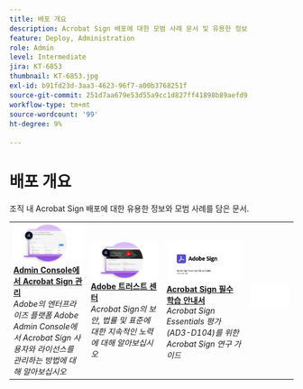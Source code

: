 ```yaml
---
title: 배포 개요
description: Acrobat Sign 배포에 대한 모범 사례 문서 및 유용한 정보
feature: Deploy, Administration
role: Admin
level: Intermediate
jira: KT-6853
thumbnail: KT-6853.jpg
exl-id: b91fd23d-3aa3-4623-96f7-a00b3768251f
source-git-commit: 251d7aa679e53d55a9cc1d827ff41898b89aefd9
workflow-type: tm+mt
source-wordcount: '99'
ht-degree: 9%

---
```


# 배포 개요

조직 내 Acrobat Sign 배포에 대한 유용한 정보와 모범 사례를 담은 문서.

<table style="table-layout:fixed">
<tr>
  <td>
    <a href="https://helpx.adobe.com/kr/enterprise/using/adobe-sign-for-enterprise.html" target="_blank">
      <img alt="Admin Console" src="assets/Deploy_Admin.png" />
    </a>
    <div>
    <a href="https://helpx.adobe.com/kr/enterprise/using/adobe-sign-for-enterprise.html" target="_blank"><strong>Admin Console에서 Acrobat Sign 관리</strong></a>
    </div>
    <em>Adobe의 엔터프라이즈 플랫폼 Adobe Admin Console에서 Acrobat Sign 사용자와 라이선스를 관리하는 방법에 대해 알아보십시오</em>
    <br>
  </td>
  <td>
    <a href="https://www.adobe.com/trust/document-cloud-security.html" target="_blank">
      <img alt="Adobe Trust Center" src="assets/Deploy_Trust.png" />
    </a>
    <div>
    <a href="https://www.adobe.com/trust/document-cloud-security.html" target="_blank"><strong>Adobe 트러스트 센터</strong></a>
    </div>
    <em>Acrobat Sign의 보안, 법률 및 표준에 대한 지속적인 노력에 대해 알아보십시오</em>
    <br>
  </td>
  <td>
    <a href="assets/SignStudyGuide.pdf">
      <img alt="Acrobat Sign Essentials 학습 안내서" src="assets/SignStudyGuide.png" />
    </a>
    <div>
    <a href="assets/SignStudyGuide.pdf"><strong>Acrobat Sign 필수 학습 안내서</strong></a>
    </div>
    <em>Acrobat Sign Essentials 평가(AD3-D104)를 위한 Acrobat Sign 연구 가이드</em>
    <br>
  </td>
  <td>
    <img alt="스페이서" src="assets/Whitespacer.png" />
    <div>
    <br>
  </td>
</tr>
</table>
